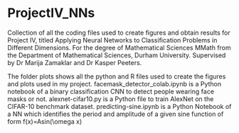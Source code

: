 # ProjectIV_NNs
Collection of all the coding files used to create figures and obtain results for Project IV, titled Applying Neural Networks to Classification Problems in Different Dimensions. 
For the degree of Mathematical Sciences MMath from the Department of Mathematical Sciences, Durham University.
Supervised by Dr Marija Zamaklar and Dr Kasper Peeters.


The folder plots shows all the python and R files used to create the figures and plots used in my project.
facemask_detector_colab.ipynb is a Python notebook of a binary classification CNN to detect people wearing face masks or not. 
alexnet-cifar10.py is a Python file to train AlexNet on the CIFAR-10 benchmark dataset.
predicting-sine.ipynb is a Python Notebook of a NN which identifies the period and amplitude of a given sine function of form f(x)=Asin(\omega x)
